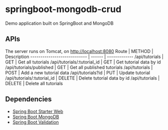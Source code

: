 # springboot-mongodb-crud
Demo application built on SpringBoot and MongoDB

## APIs
The server runs on Tomcat, on <http://localhost:8080>
Route                        | METHOD | Description
---------------------------- | ------ | -------------
/api/tutorials               | GET    | Get all tutorials
/api/tutorials/:tutorial_id  | GET    | Get tutorial data by id
/api/tutorials/published     | GET    | Get all published tutorials
/api/tutorials               | POST   | Add a new tutorial data
/api/tutorials?id            | PUT    | Update tutorial
/api/tutorials/:tutorial_id  | DELETE | Delete tutorial data by id
/api/tutorials               | DELETE | Delete all tutorials

## Dependencies
* [Spring Boot Starter Web](https://mvnrepository.com/artifact/org.springframework.boot/spring-boot-starter-web)
* [Spring Boot MongoDB](https://mvnrepository.com/artifact/org.springframework.boot/spring-boot-starter-data-mongodb)
* [Spring Boot Validation](https://mvnrepository.com/artifact/org.springframework.boot/spring-boot-starter-validation)
